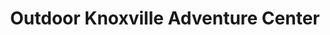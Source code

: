 ---
title: "Outdoor Knoxville Adventure Center"
url: /knoxville/outdoor-knoxville-adventure-center/
shop: storage rental
---